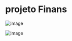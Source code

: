 # projeto Finans

![image](https://user-images.githubusercontent.com/100040429/219754272-c6438383-538a-443a-9362-9f28a75c3967.png)


![image](https://user-images.githubusercontent.com/100040429/219754879-2ecdb2d1-f58e-4f78-bdf4-fb573bff6978.png)
